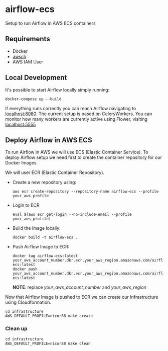 # airflow-ecs
Setup to run Airflow in AWS ECS containers

## Requirements
* Docker
* [awscli](https://aws.amazon.com/cli/)
* AWS IAM User

## Local Development
It's possible to start Airflow locally simply running:
```
docker-compose up --build
```
If everything runs correctly you can reach Airflow navigating to [localhost:8080](http://localhost:8080).
The current setup is based on CeleryWorkers. You can monitor how many workers are currently active using Flower, visiting [localhost:5555](http://localhost:5555)

## Deploy Airflow in AWS ECS
To run Airflow in AWS we will use ECS (Elastic Container Service).
To deploy Airflow setup we need first to create the container repository for our Docker Images.

We will user ECR (Elastic Container Repository).
* Create a new repository using:
	```
	aws ecr create-repository --repository-name airflow-ecs --profile your_aws_profile
	```
* Login to ECR
  ```
  eval $(aws ecr get-login --no-include-email --profile your_aws_profile)

  ```
* Build the image locally:
  ```
  docker build -t airflow-ecs .

  ```

* Push Airflow Image to ECR:
  ```
  docker tag airflow-ecs:latest your_aws_account_number.dkr.ecr.your_aws_region.amazonaws.com/airflow-ecs:latest
  docker push your_aws_account_number.dkr.ecr.your_aws_region.amazonaws.com/airflow-ecs:latest

  ```
  **NOTE**: replace _your_aws_account_number_ and _your_aws_region_

Now that Airflow Image is pushed to ECR we can create our Infrastructure using Cloudformation.
```
cd infrastructure
AWS_DEFAULT_PROFILE=nicor88 make create
```

### Clean up
```
cd infrastructure
AWS_DEFAULT_PROFILE=nicor88 make clean
```